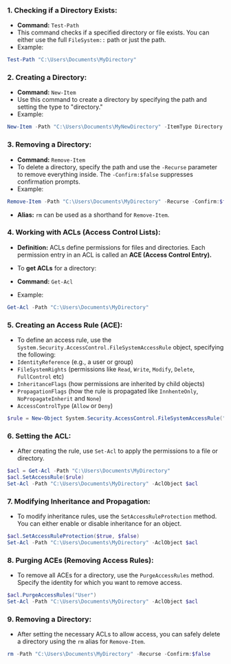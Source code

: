 ### 1. **Checking if a Directory Exists:**
- **Command:** `Test-Path`
- This command checks if a specified directory or file exists. You can either use the full `FileSystem::` path or just the path.
- Example:
```powershell
Test-Path "C:\Users\Documents\MyDirectory"
```

### 2. **Creating a Directory:**
- **Command:** `New-Item`
- Use this command to create a directory by specifying the path and setting the type to "directory."
- Example:
```powershell
New-Item -Path "C:\Users\Documents\MyNewDirectory" -ItemType Directory
```

### 3. **Removing a Directory:**
- **Command:** `Remove-Item`
- To delete a directory, specify the path and use the `-Recurse` parameter to remove everything inside. The `-Confirm:$false` suppresses confirmation prompts.
- Example:
```powershell
Remove-Item -Path "C:\Users\Documents\MyDirectory" -Recurse -Confirm:$false
```
- **Alias:** `rm` can be used as a shorthand for `Remove-Item`.

### 4. **Working with ACLs (Access Control Lists):**
- **Definition:** ACLs define permissions for files and directories. Each permission entry in an ACL is called an **ACE (Access Control Entry).**

- To **get ACLs** for a directory:
- **Command:** `Get-Acl`
- Example:
```powershell
Get-Acl -Path "C:\Users\Documents\MyDirectory"
```

### 5. **Creating an Access Rule (ACE):**
- To define an access rule, use the `System.Security.AccessControl.FileSystemAccessRule` object, specifying the following:
 - `IdentityReference` (e.g., a user or group)
 - `FileSystemRights` (permissions like `Read`, `Write`, `Modify`, `Delete`, `FullControl` etc)
 - `InheritanceFlags` (how permissions are inherited by child objects)
 - `PropagationFlags` (how the rule is propagated like `InnhenteOnly`, `NoPropagateInherit` and `None`)
 - `AccessControlType` (`Allow` or `Deny`)

```powershell
$rule = New-Object System.Security.AccessControl.FileSystemAccessRule("User", "FullControl", "ContainerInherit,ObjectInherit", "None", "Allow")
```

### 6. **Setting the ACL:**
- After creating the rule, use `Set-Acl` to apply the permissions to a file or directory.

```powershell
$acl = Get-Acl -Path "C:\Users\Documents\MyDirectory"
$acl.SetAccessRule($rule)
Set-Acl -Path "C:\Users\Documents\MyDirectory" -AclObject $acl
```

### 7. **Modifying Inheritance and Propagation:**
- To modify inheritance rules, use the `SetAccessRuleProtection` method. You can either enable or disable inheritance for an object.

```powershell
$acl.SetAccessRuleProtection($true, $false)
Set-Acl -Path "C:\Users\Documents\MyDirectory" -AclObject $acl
```

### 8. **Purging ACEs (Removing Access Rules):**
- To remove all ACEs for a directory, use the `PurgeAccessRules` method. Specify the identity for which you want to remove access.

```powershell
$acl.PurgeAccessRules("User")
Set-Acl -Path "C:\Users\Documents\MyDirectory" -AclObject $acl
```

### 9. **Removing a Directory:**
- After setting the necessary ACLs to allow access, you can safely delete a directory using the `rm` alias for `Remove-Item`.

```powershell
rm -Path "C:\Users\Documents\MyDirectory" -Recurse -Confirm:$false
```

